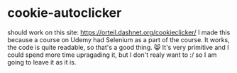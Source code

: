 # cookie-autoclicker
should work on this site: https://orteil.dashnet.org/cookieclicker/
I made this because a course on Udemy had Selenium as a part of the course.
It works, the code is quite readable, so that's a good thing. 😸
It's very primitive and I could spend more time upragading it, but I don't realy want to :/ so I am going to leave it as it is.
